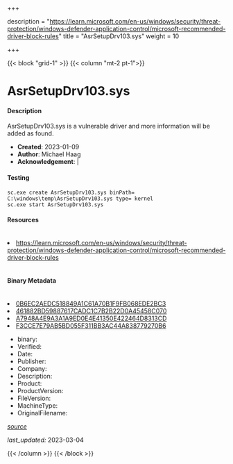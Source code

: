 +++

description = "https://learn.microsoft.com/en-us/windows/security/threat-protection/windows-defender-application-control/microsoft-recommended-driver-block-rules"
title = "AsrSetupDrv103.sys"
weight = 10

+++


{{< block "grid-1" >}}
{{< column "mt-2 pt-1">}}


# AsrSetupDrv103.sys

#### Description


AsrSetupDrv103.sys is a vulnerable driver and more information will be added as found.


- **Created**: 2023-01-09
- **Author**: Michael Haag
- **Acknowledgement**:  | [](https://twitter.com/)

#### Testing

```
sc.exe create AsrSetupDrv103.sys binPath= C:\windows\temp\AsrSetupDrv103.sys type= kernel
sc.exe start AsrSetupDrv103.sys
```

#### Resources
<br>


<li><a href=" https://learn.microsoft.com/en-us/windows/security/threat-protection/windows-defender-application-control/microsoft-recommended-driver-block-rules"> https://learn.microsoft.com/en-us/windows/security/threat-protection/windows-defender-application-control/microsoft-recommended-driver-block-rules</a></li>


<br>


#### Binary Metadata
<br>



<li><a href="https://www.virustotal.com/gui/file/0B6EC2AEDC518849A1C61A70B1F9FB068EDE2BC3">0B6EC2AEDC518849A1C61A70B1F9FB068EDE2BC3</a></li>

<li><a href="https://www.virustotal.com/gui/file/461882BD59887617CADC1C7B2B22D0A45458C070">461882BD59887617CADC1C7B2B22D0A45458C070</a></li>

<li><a href="https://www.virustotal.com/gui/file/A7948A4E9A3A1A9ED0E4E41350E422464D8313CD">A7948A4E9A3A1A9ED0E4E41350E422464D8313CD</a></li>

<li><a href="https://www.virustotal.com/gui/file/F3CCE7E79AB5BD055F311BB3AC44A838779270B6">F3CCE7E79AB5BD055F311BB3AC44A838779270B6</a></li>



- binary: 
- Verified: 
- Date: 
- Publisher: 
- Company: 
- Description: 
- Product: 
- ProductVersion: 
- FileVersion: 
- MachineType: 
- OriginalFilename: 

[*source*](https://github.com/magicsword-io/LOLDrivers/tree/main/yaml/asrsetupdrv103.sys.yml)

*last_updated:* 2023-03-04


{{< /column >}}
{{< /block >}}
